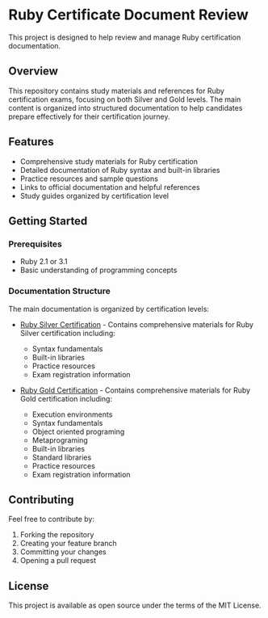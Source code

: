 # Ruby Certificate Document Review

This project is designed to help review and manage Ruby certification documentation.

## Overview

This repository contains study materials and references for Ruby certification exams, focusing on both Silver and Gold levels. The main content is organized into structured documentation to help candidates prepare effectively for their certification journey.

## Features

- Comprehensive study materials for Ruby certification
- Detailed documentation of Ruby syntax and built-in libraries
- Practice resources and sample questions
- Links to official documentation and helpful references
- Study guides organized by certification level

## Getting Started

### Prerequisites

- Ruby 2.1 or 3.1
- Basic understanding of programming concepts

### Documentation Structure

The main documentation is organized by certification levels:

- [Ruby Silver Certification](ruby_silver/README.md) - Contains comprehensive materials for Ruby Silver certification including:
  - Syntax fundamentals
  - Built-in libraries
  - Practice resources
  - Exam registration information

- [Ruby Gold Certification](ruby_gold/README.md) - Contains comprehensive materials for Ruby Gold certification including:
  - Execution environments
  - Syntax fundamentals
  - Object oriented programing
  - Metaprograming
  - Built-in libraries
  - Standard libraries
  - Practice resources
  - Exam registration information

## Contributing

Feel free to contribute by:
1. Forking the repository
2. Creating your feature branch
3. Committing your changes
4. Opening a pull request

## License

This project is available as open source under the terms of the MIT License.
